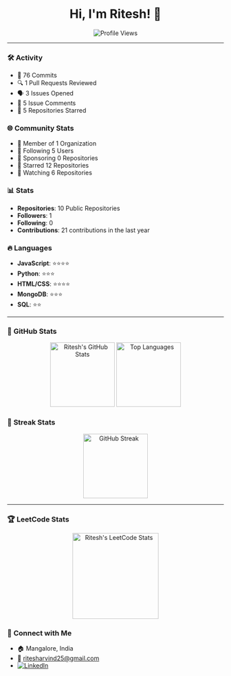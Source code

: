 <h1 align="center">Hi, I'm Ritesh! 👋</h1>

<p align="center">
  <img src="https://komarev.com/ghpvc/?username=Ritesh-Arvind&color=blueviolet&style=flat-square&label=Profile+Views" alt="Profile Views">
</p>

---

### 🛠️ **Activity**
- 🔨 76 Commits
- 🔍 1 Pull Requests Reviewed
- 🗣️ 3 Issues Opened
- 💬 5 Issue Comments
- 🌟 5 Repositories Starred

### 🌐 **Community Stats**
- 🌱 Member of 1 Organization
- 🏅 Following 5 Users
- 🤝 Sponsoring 0 Repositories
- 🌠 Starred 12 Repositories
- 👀 Watching 6 Repositories

### 📊 **Stats**
- **Repositories**: 10 Public Repositories
- **Followers**: 1
- **Following**: 0
- **Contributions**: 21 contributions in the last year

### 🔥 **Languages**
- **JavaScript**: ⭐⭐⭐⭐
- **Python**: ⭐⭐⭐
- **HTML/CSS**: ⭐⭐⭐⭐
- **MongoDB**: ⭐⭐⭐
- **SQL**: ⭐⭐

---

### 🌟 **GitHub Stats**
<p align="center">
  <img height="150" src="https://github-readme-stats.vercel.app/api?username=Ritesh-Arvind&show_icons=true&theme=dark" alt="Ritesh's GitHub Stats">
  <img height="150" src="https://github-readme-stats.vercel.app/api/top-langs/?username=Ritesh-Arvind&layout=compact&theme=dark" alt="Top Languages">
</p>

### 🚀 **Streak Stats**
<p align="center">
  <img height="150" src="https://github-readme-streak-stats.herokuapp.com/?user=Ritesh-Arvind&theme=dark" alt="GitHub Streak">
</p>

---

### 🏆 **LeetCode Stats**
<p align="center">
  <img height="200" src="https://leetcard.jacoblin.cool/Ritesh-Arvind?ext=contest&theme=dark" alt="Ritesh's LeetCode Stats">
</p>

### 📧 **Connect with Me**
- 🏠 Mangalore, India
- 📧 ritesharvind25@gmail.com
- [![LinkedIn](https://img.shields.io/badge/-LinkedIn-blue?style=flat&logo=Linkedin&logoColor=white)](https://www.linkedin.com/in/ritesharvind)
